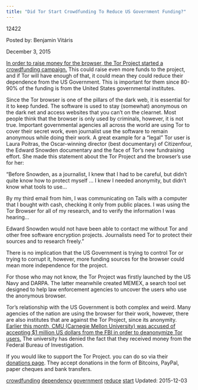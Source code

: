 ```yaml
---
title: "Did Tor Start Crowdfunding To Reduce US Government Funding?"
---
```


12422  
    
Posted by: Benjamin Vitáris </a></span>
    
    
<span>December 3, 2015</span>

    
<p><a href="https://nakedsecurity.sophos.com/2015/11/30/tor-looks-to-reduce-dependency-on-us-government-money/">In order to raise money for the browser, the Tor Project started a crowdfunding campaign.</a> This could raise even more funds to the project, and if Tor will have enough of that, it could mean they could reduce their dependence from the US Government. This is important for them since 80-90% of the funding is from the United States governmental institutes.</p>
<p>Since the Tor browser is one of the pillars of the dark web, it is essential for it to keep funded. The software is used to stay (somewhat) anonymous on the dark net and access websites that you can’t on the clearnet. Most people think that the browser is only used by criminals, however, it is not true. Important governmental agencies all across the world are using Tor to cover their secret work, even journalist use the software to remain anonymous while doing their work. A great example for a “legal” Tor user is Laura Poitras, the Oscar-winning director (best documentary) of Citizenfour, the Edward Snowden documentary and the face of Tor’s new fundraising effort. She made this statement about the Tor Project and the browser’s use for her:</p>
<p>“Before Snowden, as a journalist, I knew that I had to be careful, but didn’t quite know how to protect myself &#8230; I knew I needed anonymity, but didn’t know what tools to use&#8230;</p>
<p>By my third email from him, I was communicating on Tails with a computer that I bought with cash, checking it only from public places. I was using the Tor Browser for all of my research, and to verify the information I was hearing&#8230;</p>
<p>Edward Snowden would not have been able to contact me without Tor and other free software encryption projects. Journalists need Tor to protect their sources and to research freely.”</p>
<p>There is no implication that the US Government is trying to control Tor or trying to corrupt it, however, more funding sources for the browser could mean more independence for the project.</p>
<p>For those who may not know, the Tor Project was firstly launched by the US Navy and DARPA. The latter meanwhile created MEMEX, a search tool set designed to help law enforcement agencies to uncover the users who use the anonymous browser.</p>
<p>Tor’s relationship with the US Government is both complex and weird. Many agencies of the nation are using the browser for their work, however, there are also institutes that are against the Tor Project, since its anonymity. <a href="/2015/11/17/university-accused-of-accepting-1-million-for-exposing-tor-users-fbi-denies/">Earlier this month, CMU (Carnegie Mellon University) was accused of accepting $1 million US dollars from the FBI in order to deanonymize Tor users.</a> The university has denied the fact that they received money from the Federal Bureau of Investigation.</p>
<p>If you would like to support the Tor Project. you can do so via their <a href="https://www.torproject.org/donate/donate">donations page</a>. They accept donations in the form of Bitcoins, PayPal, paper cheques and bank transfers.</p>
    
    

<a href="/tag/crowdfunding/" rel="tag">crowdfunding</a> <a href="/tag/dependency/" rel="tag">dependency</a> <a href="/tag/government/" rel="tag">government</a> <a href="/tag/reduce/" rel="tag">reduce</a> <a href="/tag/start/" rel="tag">start</a> Updated: 2015-12-03
    
    



